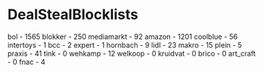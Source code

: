 # DealStealBlocklists

bol - 1565
blokker - 250
mediamarkt - 92
amazon - 1201
coolblue - 56
intertoys - 1
bcc - 2
expert - 1
hornbach - 9
lidl - 23
makro - 15
plein - 5
praxis - 41
tink - 0
wehkamp - 12
welkoop - 0
kruidvat - 0
brico - 0
art_craft - 0
fnac - 4
